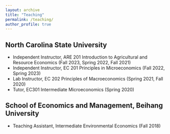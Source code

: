 ```yaml
---
layout: archive
title: "Teaching"
permalink: /teaching/
author_profile: true
---
```



## North Carolina State University
* Independent Instructor, ARE 201 Introduction to Agricultural and Resource Economics (Fall 2023, Spring 2022, Fall 2021)
* Independent Instructor, EC 201 Principles in Microeconomics (Fall 2022, Spring 2023)
* Lab Instructor, EC 202 Principles of Macroeconomics (Spring 2021, Fall 2020)	
* Tutor, EC301 Intermediate Microeconomics (Spring 2020)	
## School of Economics and Management, Beihang University
* Teaching Assistant, Intermediate Environmental Economics (Fall 2018)	



